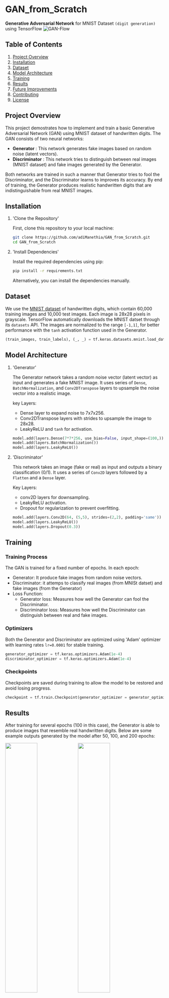 # GAN_from_Scratch
**Generative Adversarial Network** for MNIST Dataset `(digit generation)` using TensorFlow
![GAN-Flow](gan_flow.png)


## Table of Contents
1. [Project Overview](#project-overview)
2. [Installation](#installation)
3. [Dataset](#dataset)
4. [Model Architecture](#model-architecture)
5. [Training](#training)
6. [Results](#results)
7. [Future Improvements](#future-improvements)
8. [Contributing](#contributing)
9. [License](#license)

## Project Overview
This project demostrates how to implement and train a basic Generative Adversarial Network (GAN) using MNIST dataset of handwritten digits. The GAN consists of two neural networks:
* **Generator** : This network generates fake images based on random noise (latent vectors).
* **Discriminator** : This network tries to distinguish between real images (MNIST dataset) and fake images generated by the Generator.

Both networks are trained in such a manner that Generator tries to fool the Discriminator, and the Discriminator learns to improves its accuracy.
By end of training, the Generator produces realistic handwritten digits that are indistinguishable from real MNIST images.


## Installation
1. 'Clone the Repository'
 
   First, clone this repository to your local machine:
   ```bash
   git clone https://github.com/adiManethia/GAN_from_Scratch.git
   cd GAN_from_Scratch
   ```
2. 'Install Dependencies'
 
   Install the required dependencies using pip:
   ```bash
   pip install -r requirements.txt
   ```
   Alternatively, you can install the dependencies manually.

## Dataset
We use the [MNIST dataset](http://yann.lecun.com/exdb/mnist/) of handwritten digits, which contain 60,000 training images and 10,000 test images. Each image is 28x28 pixels in grayscale. TensorFlow automatically downloads the MNIST datset through its `datasets` API.
The images are normalized to the range `[-1,1]`, for better performance with the `tanh` activation function used in the Generator.
```python
(train_images, train_labels), (_, _) = tf.keras.datasets.mnist.load_data()
```

## Model Architecture
1. 'Generator'
   
   The Generator network takes a random noise vector (latent vector) as input and generates a fake MNIST image. It uses series of `Dense`, `BatchNormalization`, and `Conv2DTranspose` layers to upsample the noise vector into a realistic image.

   key Layers:
   * Dense layer to expand noise to 7x7x256.
   * Conv2DTranspose layers with strides to upsample the image to 28x28.
   * LeakyReLU and `tanh` for activation.
   ```python
   model.add(layers.Dense(7*7*256, use_bias=False, input_shape=(100,)))
   model.add(layers.BatchNormalization())
   model.add(layers.LeakyReLU())
   ```
3. 'Discriminator'
   
   This network takes an image (fake or real) as input and outputs a binary classification (0/1). It uses a series of `Conv2D` layers followed by a `Flatten` and a `Dense` layer.

   Key Layers:
   * conv2D layers for downsampling.
   * LeakyReLU activation.
   * Dropout for regularization to prevent overfitting.
   ```python
   model.add(layers.Conv2D(64, (5,5), strides=(2,2), padding='same'))
   model.add(layers.LeakyReLU())
   model.add(layers.Dropout(0.3))
   ```

## Training
### Training Process
The GAN is trained for a fixed number of epochs. In each epoch:
* Generator: It produce fake images from random noise vectors.
* Discriminator: it attemps to classify real images (from MNISt datset) and fake images (from the Generator)
* Loss Function:
   * Generator loss: Measures how well the Generator can fool the Discriminator.
   * Discriminator loss: Measures how well the Discriminator can distinguish between real and fake images.

### Optimizers
Both the Generator and Discriminator are optimized using 'Adam' optimizer with learning rates `lr=0.0001` for stable training.
```python
generator_optimizer = tf.keras.optimizers.Adam(1e-4)
discriminator_optimizer = tf.keras.optimizers.Adam(1e-4)
```
### Checkpoints
Checkpoints are saved during training to allow the model to be restored and avoid losing progress.
```python
checkpoint = tf.train.Checkpoint(generator_optimizer = generator_optimizer, discriminator_optimizer = discriminator_optimizer, generator = generator, discriminator  = discriminator)
```
## Results
After training for several epochs (100 in this case), the Generator is able to produce images that resemble real handwritten digits. Below are some example outputs generated by the model after 50, 100, and 200 epochs:
<p float="left">
   <img src="image_at_epoch_0050.png" width="45%" />
   <img src="image_at_epoch_0100.png" width="45%" />
</p>
   
## Operation
1. Train the GAN
2. Generate Images
   Here, we will load the trained model from checkpoints and generate new handwritten digits.
   ```python
   generate_images(generator_trained)
   ```
3. Create a GIF
   We can create a GIF of the generated images over time. Here is an example -
   ![GAN_MNIST](gan.gif)
   
## Future Improvements
Some potential future improvements for the project include:
* Training the GAN on larger, more complex datasets.
* Experimenting with different GAN architectures.
* Adding evaluation metrics to assess the quality of generated images.
* Deploying the model as an interactive web application using Streamlit or Flask.

## Contributing
Contributions are welcome! Please fork the repository and submit a pull request for any changes or improvement you'd like to make. Please follow the steps outlined below.
1. Fork the project
2. Create your feature branch (git checkout -b feature/NewFeature)
3. Commit your changes (git commit -m 'Add some NewFeature')
4. Push to the branch (git push origin feature/NewFeature)
5. Open a pull request

## License
This project is licensed under the MIT License. See the [LICENSE](license) file for detail.


-------------------------------------------------------------------------------------------------------------------------------------

This README file serves as a detailed guide for the GAN project, providing a comprehensive explanation for anyone looking to understand the project structure, setup, and usage. You can customize it further based on your specific needs, results, and repository structure!

  

